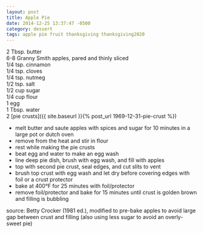 ```yaml
---
layout: post
title: Apple Pie
date: 2014-12-25 13:37:47 -0500
category: dessert
tags: apple pie fruit thanksgiving thanksgiving2020
---
```

2 Tbsp. butter  
6-8 Granny Smith apples, pared and thinly sliced  
1/4 tsp. cinnamon  
1/4 tsp. cloves  
1/4 tsp. nutmeg  
1/2 tsp. salt  
1/2 cup sugar  
1/4 cup flour  
1 egg  
1 Tbsp. water  
2 [pie crusts]({{ site.baseurl }}{% post_url 1969-12-31-pie-crust %})  

* melt butter and saute apples with spices and sugar for 10 minutes in a large pot or dutch oven
* remove from the heat and stir in flour
* rest while making the pie crusts
* beat egg and water to make an egg wash
* line deep pie dish, brush with egg wash, and fill with apples
* top with second pie crust, seal edges, and cut slits to vent
* brush top crust with egg wash and let dry before covering edges with foil or a crust protector
* bake at 400°F for 25 minutes with foil/protector
* remove foil/protector and bake for 15 minutes until crust is golden brown and filling is bubbling

source: Betty Crocker (1981 ed.), modified to pre-bake apples to avoid large gap between crust and
filling (also using less sugar to avoid an overly-sweet pie)
